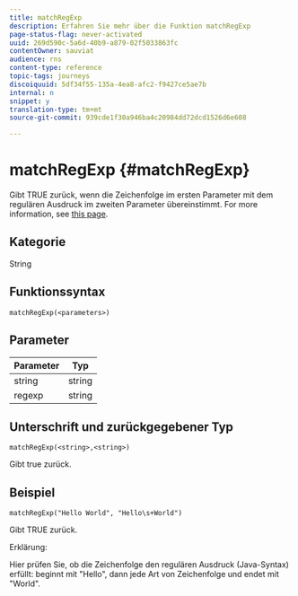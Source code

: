 ```yaml
---
title: matchRegExp
description: Erfahren Sie mehr über die Funktion matchRegExp
page-status-flag: never-activated
uuid: 269d590c-5a6d-40b9-a879-02f5033863fc
contentOwner: sauviat
audience: rns
content-type: reference
topic-tags: journeys
discoiquuid: 5df34f55-135a-4ea8-afc2-f9427ce5ae7b
internal: n
snippet: y
translation-type: tm+mt
source-git-commit: 939cde1f30a946ba4c20984dd72dcd1526d6e608

---
```



# matchRegExp {#matchRegExp}

Gibt TRUE zurück, wenn die Zeichenfolge im ersten Parameter mit dem regulären Ausdruck im zweiten Parameter übereinstimmt. For more information, see [this page](https://docs.oracle.com/javase/7/docs/api/java/util/regex/Pattern.html).

## Kategorie

String

## Funktionssyntax

`matchRegExp(<parameters>)`

## Parameter

| Parameter | Typ |
|--- |--- |
| string | string |
| regexp | string |

## Unterschrift und zurückgegebener Typ

`matchRegExp(<string>,<string>)`

Gibt true zurück.

## Beispiel

`matchRegExp("Hello World", "Hello\s+World")`

Gibt TRUE zurück.

Erklärung:

Hier prüfen Sie, ob die Zeichenfolge den regulären Ausdruck (Java-Syntax) erfüllt: beginnt mit &quot;Hello&quot;, dann jede Art von Zeichenfolge und endet mit &quot;World&quot;.

